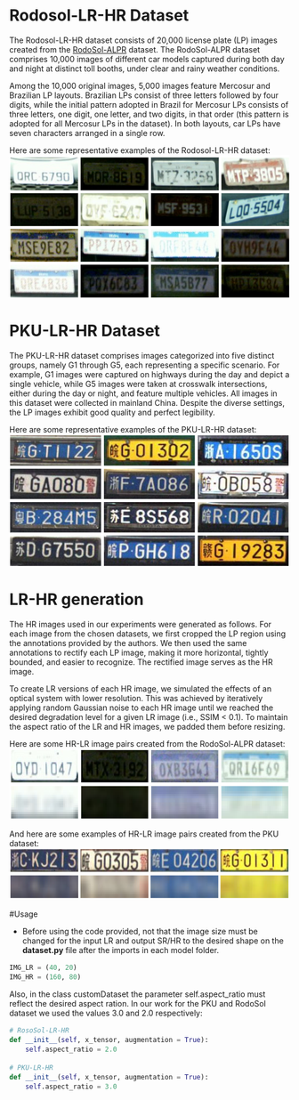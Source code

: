 # Rodosol-LR-HR Dataset


The Rodosol-LR-HR dataset consists of 20,000 license plate (LP) images created from the [RodoSol-ALPR](https://github.com/raysonlaroca/rodosol-alpr-dataset) dataset. The RodoSol-ALPR dataset comprises 10,000 images of different car models captured during both day and night at distinct toll booths, under clear and rainy weather conditions.

Among the 10,000 original images, 5,000 images feature Mercosur and Brazilian LP layouts. Brazilian LPs consist of three letters followed by four digits, while the initial pattern adopted in Brazil for Mercosur LPs consists of three letters, one digit, one letter, and two digits, in that order (this pattern is adopted for all Mercosur LPs in the dataset). In both layouts, car LPs have seven characters arranged in a single row.

Here are some representative examples of the Rodosol-LR-HR dataset:
<img src="./Media/RodoSol_dataset.png" width="600"/>

# PKU-LR-HR Dataset

The PKU-LR-HR dataset comprises images categorized into five distinct groups, namely G1 through G5, each representing a specific scenario. For example, G1 images were captured on highways during the day and depict a single vehicle, while G5 images were taken at crosswalk intersections, either during the day or night, and feature multiple vehicles. All images in this dataset were collected in mainland China. Despite the diverse settings, the LP images exhibit good quality and perfect legibility.

Here are some representative examples of the PKU-LR-HR dataset:
<img src="./Media/PKU_dataset.png" width="600"/>

# LR-HR generation

The HR images used in our experiments were generated as follows. For each image from the chosen datasets, we first cropped the LP region using the annotations provided by the authors. We then used the same annotations to rectify each LP image, making it more horizontal, tightly bounded, and easier to recognize. The rectified image serves as the HR image.

To create LR versions of each HR image, we simulated the effects of an optical system with lower resolution. This was achieved by iteratively applying random Gaussian noise to each HR image until we reached the desired degradation level for a given LR image (i.e., SSIM < 0.1). To maintain the aspect ratio of the LR and HR images, we padded them before resizing.

Here are some HR-LR image pairs created from the RodoSol-ALPR dataset:
<img src="./Media/image2.png" width="600"/>


And here are some examples of HR-LR image pairs created from the PKU dataset:
<img src="./Media/image.png" width="600"/>

#Usage

- Before using the code provided, not that the image size must be changed for the input LR and output SR/HR to the desired shape on the __dataset.py__ file after the imports in each model folder.

```python
IMG_LR = (40, 20)
IMG_HR = (160, 80)
```
Also, in the class customDataset the parameter self.aspect_ratio must reflect the desired aspect ration. In our work for the PKU and RodoSol dataset we used the values 3.0 and 2.0 respectively:
 
```python
# RosoSol-LR-HR
def __init__(self, x_tensor, augmentation = True):
    self.aspect_ratio = 2.0

# PKU-LR-HR
def __init__(self, x_tensor, augmentation = True):
    self.aspect_ratio = 3.0
```

